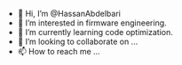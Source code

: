 - 👋 Hi, I’m @HassanAbdelbari
- 👀 I’m interested in firmware engineering.
- 🌱 I’m currently learning code optimization.
- 💞️ I’m looking to collaborate on ...
- 📫 How to reach me ...

<!---
HassanAbdelbari/HassanAbdelbari is a ✨ special ✨ repository because its `README.md` (this file) appears on your GitHub profile.
You can click the Preview link to take a look at your changes.
--->
